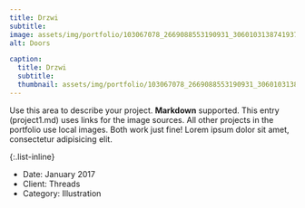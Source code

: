 ```yaml
---
title: Drzwi
subtitle:
image: assets/img/portfolio/103067078_2669088553190931_3060103138741937783_n.jpg
alt: Doors

caption:
  title: Drzwi
  subtitle:
  thumbnail: assets/img/portfolio/103067078_2669088553190931_3060103138741937783_n.jpg
---
```


Use this area to describe your project. **Markdown** supported. This entry (project1.md) uses links for the image sources. All other projects in the portfolio use local images. Both work just fine! Lorem ipsum dolor sit amet, consectetur adipisicing elit.

{:.list-inline}

- Date: January 2017
- Client: Threads
- Category: Illustration
